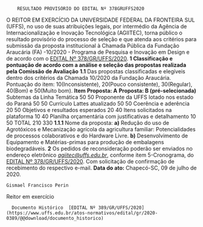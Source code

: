         RESULTADO PROVISÓRIO DO EDITAL Nº 378GRUFFS2020  

 O REITOR EM EXERCÍCIO DA UNIVERSIDADE FEDERAL DA FRONTEIRA SUL (UFFS), no uso de suas atribuições legais, por intermédio da Agência de Internacionalização e Inovação Tecnológica  (AGIITEC), torna público o resultado provisório do processo de seleção e que atenda aos critérios para submissão da proposta institucional à Chamada Pública da Fundação Araucária (FA) -10/2020 - Programa de Pesquisa e Inovação em Design e de acordo com o [EDITAL Nº 378/GR/UFFS/2020](https://www.uffs.edu.br/atos-normativos/edital/gr/2020-0378).     **1 Classificação e pontuação de acordo com a análise e seleção das propostas realizada pela Comissão de Avaliação**   **1.1**  Das propostas classificadas e elegíveis dentro dos critérios da Chamada 10/2020 da Fundação Araucária. Pontuação do item: 10(Inconsistente), 20(Pouco consistente), 30(Regular), 40(Bom) e 50(Muito bom).      **Item**      **Proposta: A**     **Proposta: B (pré-selecionada)**      Subtemas da Linha Temática   50   50     Proponente da UFFS lotado nos estado do Paraná   50   50     Currículo Lattes atualizado   50   50     Coerência e aderência   20   50     Objetivos e resultados esperados   20   40     Itens solicitados na plataforma   10   40     Planilha orçamentária com justificativas e detalhamento   10   50     TOTAL   210   330     **1.1.1**  Nome da proposta:  **a)** Redução do uso de Agrotóxicos e Mecanização agrícola da agricultura familiar: Potencialidades de processos colaborativos e do Hardware Livre.  **b)** Desenvolvimento de Equipamento e Matérias-primas para produção de embalagens biodegradáveis.    **2**  Os pedidos de reconsideração poderão ser enviados no endereço eletrônico  [*agiitec@uffs.edu.br*](mailto:agiitec@uffs.edu.br), conforme item 5-Cronograma, do [EDITAL Nº 378/GR/UFFS/2020](https://www.uffs.edu.br/atos-normativos/edital/gr/2020-0378). Com solicitação de confirmação de recebimento do respectivo e-mail.        **Data do ato:** Chapecó-SC, 09 de julho de 2020.   
 

    Gismael Francisco Perin   
 Reitor em exercício 

      Documento Histórico  [EDITAL Nº 389/GR/UFFS/2020](https://www.uffs.edu.br/atos-normativos/edital/gr/2020-0389/@@download/documento_historico)     
      